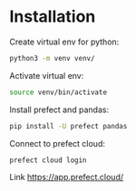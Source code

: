 # Installation

Create virtual env for python:
```bash
python3 -m venv venv/
```
Activate virtual env:
```bash
source venv/bin/activate
```
Install prefect and pandas:
```bash
pip install -U prefect pandas
```
Connect to prefect cloud:
```bash
prefect cloud login
```
Link https://app.prefect.cloud/